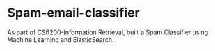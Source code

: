 # Spam-email-classifier
As part of CS6200-Information Retrieval, built a Spam Classifier using Machine Learning and ElasticSearch.
